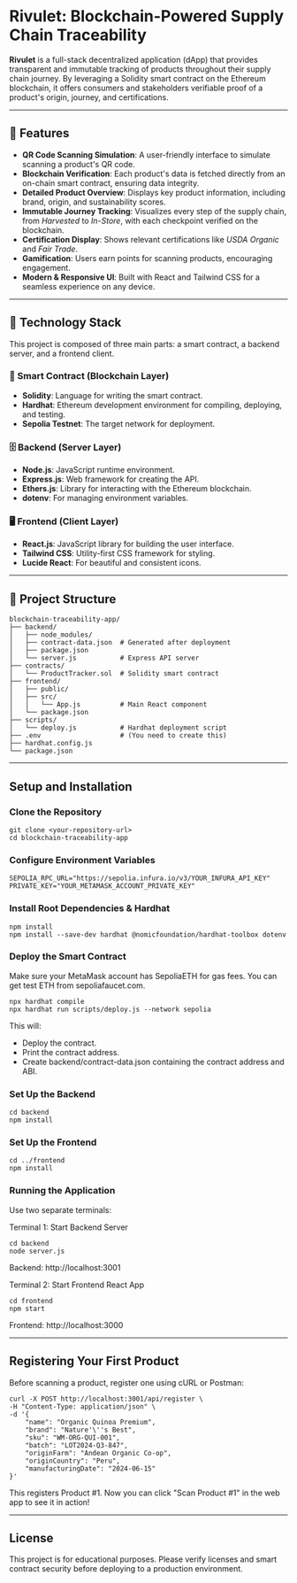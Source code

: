 # Rivulet: Blockchain-Powered Supply Chain Traceability

**Rivulet** is a full-stack decentralized application (dApp) that provides transparent and immutable tracking of products throughout their supply chain journey. By leveraging a Solidity smart contract on the Ethereum blockchain, it offers consumers and stakeholders verifiable proof of a product's origin, journey, and certifications.

---

## 🚀 Features

- **QR Code Scanning Simulation**: A user-friendly interface to simulate scanning a product's QR code.
- **Blockchain Verification**: Each product's data is fetched directly from an on-chain smart contract, ensuring data integrity.
- **Detailed Product Overview**: Displays key product information, including brand, origin, and sustainability scores.
- **Immutable Journey Tracking**: Visualizes every step of the supply chain, from _Harvested_ to _In-Store_, with each checkpoint verified on the blockchain.
- **Certification Display**: Shows relevant certifications like _USDA Organic_ and _Fair Trade_.
- **Gamification**: Users earn points for scanning products, encouraging engagement.
- **Modern & Responsive UI**: Built with React and Tailwind CSS for a seamless experience on any device.

---

## 🧩 Technology Stack

This project is composed of three main parts: a smart contract, a backend server, and a frontend client.

### 🔗 Smart Contract (Blockchain Layer)

- **Solidity**: Language for writing the smart contract.
- **Hardhat**: Ethereum development environment for compiling, deploying, and testing.
- **Sepolia Testnet**: The target network for deployment.

### 🗄️ Backend (Server Layer)

- **Node.js**: JavaScript runtime environment.
- **Express.js**: Web framework for creating the API.
- **Ethers.js**: Library for interacting with the Ethereum blockchain.
- **dotenv**: For managing environment variables.

### 🖥️ Frontend (Client Layer)

- **React.js**: JavaScript library for building the user interface.
- **Tailwind CSS**: Utility-first CSS framework for styling.
- **Lucide React**: For beautiful and consistent icons.

---

## 📁 Project Structure

```plaintext
blockchain-traceability-app/
├── backend/
│   ├── node_modules/
│   ├── contract-data.json  # Generated after deployment
│   ├── package.json
│   └── server.js           # Express API server
├── contracts/
│   └── ProductTracker.sol  # Solidity smart contract
├── frontend/
│   ├── public/
│   ├── src/
│   │   └── App.js          # Main React component
│   └── package.json
├── scripts/
│   └── deploy.js           # Hardhat deployment script
├── .env                    # (You need to create this)
├── hardhat.config.js
└── package.json
```
---

## Setup and Installation

###  Clone the Repository
```
git clone <your-repository-url>
cd blockchain-traceability-app
```

### Configure Environment Variables
```
SEPOLIA_RPC_URL="https://sepolia.infura.io/v3/YOUR_INFURA_API_KEY"
PRIVATE_KEY="YOUR_METAMASK_ACCOUNT_PRIVATE_KEY"
```

### Install Root Dependencies & Hardhat
```
npm install
npm install --save-dev hardhat @nomicfoundation/hardhat-toolbox dotenv
```

### Deploy the Smart Contract
Make sure your MetaMask account has SepoliaETH for gas fees. You can get test ETH from sepoliafaucet.com.

```
npx hardhat compile
npx hardhat run scripts/deploy.js --network sepolia
```
This will:

- Deploy the contract.
- Print the contract address.
- Create backend/contract-data.json containing the contract address and ABI.

### Set Up the Backend
```
cd backend
npm install
```

### Set Up the Frontend
```
cd ../frontend
npm install
```

### Running the Application
Use two separate terminals:

Terminal 1: Start Backend Server
```
cd backend
node server.js
```

Backend: http://localhost:3001

Terminal 2: Start Frontend React App
```
cd frontend
npm start
```

Frontend: http://localhost:3000

---

## Registering Your First Product

Before scanning a product, register one using cURL or Postman:
```
curl -X POST http://localhost:3001/api/register \
-H "Content-Type: application/json" \
-d '{
    "name": "Organic Quinoa Premium",
    "brand": "Nature'\''s Best",
    "sku": "WM-ORG-QUI-001",
    "batch": "LOT2024-Q3-847",
    "originFarm": "Andean Organic Co-op",
    "originCountry": "Peru",
    "manufacturingDate": "2024-06-15"
}'
```

This registers Product #1. Now you can click "Scan Product #1" in the web app to see it in action!

---

## License

This project is for educational purposes. Please verify licenses and smart contract security before deploying to a production environment.
